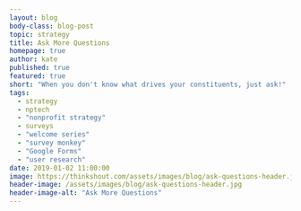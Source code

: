 ```yaml
---
layout: blog
body-class: blog-post
topic: strategy
title: Ask More Questions
homepage: true
author: kate
published: true
featured: true
short: "When you don't know what drives your constituents, just ask!"
tags:
  - strategy
  - nptech
  - "nonprofit strategy"
  - surveys
  - "welcome series"
  - "survey monkey"
  - "Google Forms"
  - "user research"
date: 2019-01-02 11:00:00
image: https://thinkshout.com/assets/images/blog/ask-questions-header.jpg
header-image: /assets/images/blog/ask-questions-header.jpg
header-image-alt: "Ask More Questions"
---
```

